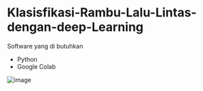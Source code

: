 # Klasisfikasi-Rambu-Lalu-Lintas-dengan-deep-Learning

Software yang di butuhkan
- Python
- Google Colab

![image](https://user-images.githubusercontent.com/76540894/131604928-c700455f-db65-4f6f-8e02-6c56e46b6999.png)

